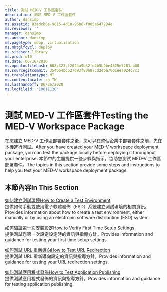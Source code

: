 ```yaml
---
title: 測試 MED-V 工作區套件
description: 測試 MED-V 工作區套件
author: dansimp
ms.assetid: 83edcb6e-9615-4d18-96b8-f085a647294e
ms.reviewer: ''
manager: dansimp
ms.author: dansimp
ms.pagetype: mdop, virtualization
ms.mktglfcycl: deploy
ms.sitesec: library
ms.prod: w10
ms.date: 06/16/2016
ms.openlocfilehash: 608c323cf2044a9b32fd4b5b9be4525e7281ab00
ms.sourcegitcommit: 354664bc527d93f80687cd2eba70d1eea024c7c3
ms.translationtype: MT
ms.contentlocale: zh-TW
ms.lasthandoff: 06/26/2020
ms.locfileid: "10811120"
---
```

# <span data-ttu-id="031b3-103">測試 MED-V 工作區套件</span><span class="sxs-lookup"><span data-stu-id="031b3-103">Testing the MED-V Workspace Package</span></span>


<span data-ttu-id="031b3-104">在您建立 MED-V 工作區部署套件之後，您可以在整個企業中部署套件之前，先在本機進行測試。</span><span class="sxs-lookup"><span data-stu-id="031b3-104">After you have created your MED-V workspace deployment package, you can test the package locally before deploying it throughout your enterprise.</span></span> <span data-ttu-id="031b3-105">本節中的主題提供一些步驟與指示，協助您測試 MED-V 工作區部署套件。</span><span class="sxs-lookup"><span data-stu-id="031b3-105">The topics in this section provide some steps and instructions to help you test your MED-V workspace deployment package.</span></span>

## <span data-ttu-id="031b3-106">本節內容</span><span class="sxs-lookup"><span data-stu-id="031b3-106">In This Section</span></span>


<a href="" id="how-to-create-a-test-environment"></a>[<span data-ttu-id="031b3-107">如何建立測試環境</span><span class="sxs-lookup"><span data-stu-id="031b3-107">How to Create a Test Environment</span></span>](how-to-create-a-test-environment.md)  
<span data-ttu-id="031b3-108">提供如何手動或使用電子軟體發佈（ESD）系統建立測試環境的相關資訊。</span><span class="sxs-lookup"><span data-stu-id="031b3-108">Provides information about how to create a test environment, either manually or by using an electronic software distribution (ESD) system.</span></span>

<a href="" id="how-to-verify-first-time-setup-settings"></a>[<span data-ttu-id="031b3-109">如何驗證第一次安裝設定</span><span class="sxs-lookup"><span data-stu-id="031b3-109">How to Verify First Time Setup Settings</span></span>](how-to-verify-first-time-setup-settings.md)  
<span data-ttu-id="031b3-110">提供測試您第一次設定設定時的資訊與指導方針。</span><span class="sxs-lookup"><span data-stu-id="031b3-110">Provides information and guidance for testing your first time setup settings.</span></span>

<a href="" id="how-to-test-url-redirection"></a>[<span data-ttu-id="031b3-111">如何測試 URL 重新導向</span><span class="sxs-lookup"><span data-stu-id="031b3-111">How to Test URL Redirection</span></span>](how-to-test-url-redirection.md)  
<span data-ttu-id="031b3-112">提供測試 URL 重新導向設定的資訊與指導方針。</span><span class="sxs-lookup"><span data-stu-id="031b3-112">Provides information and guidance for testing your URL redirection settings.</span></span>

<a href="" id="how-to-test-application-publishing"></a>[<span data-ttu-id="031b3-113">如何測試應用程式發佈</span><span class="sxs-lookup"><span data-stu-id="031b3-113">How to Test Application Publishing</span></span>](how-to-test-application-publishing.md)  
<span data-ttu-id="031b3-114">提供測試應用程式發佈的資訊與指導方針。</span><span class="sxs-lookup"><span data-stu-id="031b3-114">Provides information and guidance for testing application publishing.</span></span>

 

 





